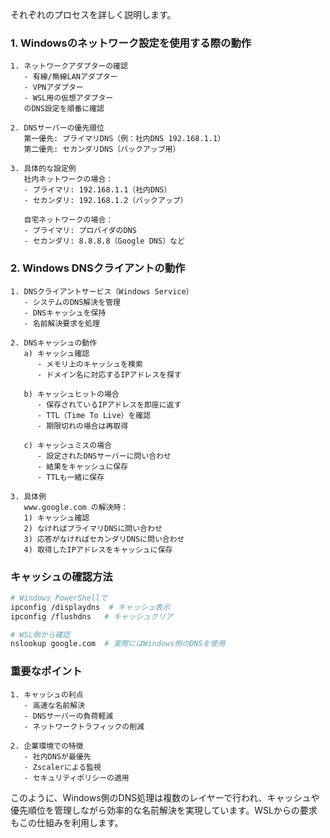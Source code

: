 それぞれのプロセスを詳しく説明します。

### 1. Windowsのネットワーク設定を使用する際の動作

```plaintext
1. ネットワークアダプターの確認
   - 有線/無線LANアダプター
   - VPNアダプター
   - WSL用の仮想アダプター
   のDNS設定を順番に確認

2. DNSサーバーの優先順位
   第一優先: プライマリDNS（例：社内DNS 192.168.1.1）
   第二優先: セカンダリDNS（バックアップ用）

3. 具体的な設定例
   社内ネットワークの場合：
   - プライマリ: 192.168.1.1（社内DNS）
   - セカンダリ: 192.168.1.2（バックアップ）
   
   自宅ネットワークの場合：
   - プライマリ: プロバイダのDNS
   - セカンダリ: 8.8.8.8（Google DNS）など
```

### 2. Windows DNSクライアントの動作

```plaintext
1. DNSクライアントサービス（Windows Service）
   - システムのDNS解決を管理
   - DNSキャッシュを保持
   - 名前解決要求を処理

2. DNSキャッシュの動作
   a) キャッシュ確認
      - メモリ上のキャッシュを検索
      - ドメイン名に対応するIPアドレスを探す
   
   b) キャッシュヒットの場合
      - 保存されているIPアドレスを即座に返す
      - TTL（Time To Live）を確認
      - 期限切れの場合は再取得

   c) キャッシュミスの場合
      - 設定されたDNSサーバーに問い合わせ
      - 結果をキャッシュに保存
      - TTLも一緒に保存

3. 具体例
   www.google.com の解決時：
   1) キャッシュ確認
   2) なければプライマリDNSに問い合わせ
   3) 応答がなければセカンダリDNSに問い合わせ
   4) 取得したIPアドレスをキャッシュに保存
```

### キャッシュの確認方法
```bash
# Windows PowerShellで
ipconfig /displaydns  # キャッシュ表示
ipconfig /flushdns   # キャッシュクリア

# WSL側から確認
nslookup google.com  # 実際にはWindows側のDNSを使用
```

### 重要なポイント
```plaintext
1. キャッシュの利点
   - 高速な名前解決
   - DNSサーバーの負荷軽減
   - ネットワークトラフィックの削減

2. 企業環境での特徴
   - 社内DNSが最優先
   - Zscalerによる監視
   - セキュリティポリシーの適用
```

このように、Windows側のDNS処理は複数のレイヤーで行われ、キャッシュや優先順位を管理しながら効率的な名前解決を実現しています。WSLからの要求もこの仕組みを利用します。